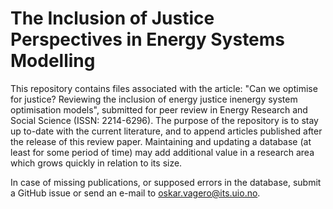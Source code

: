 # The Inclusion of Justice Perspectives in Energy Systems Modelling

This repository contains files associated with the article: "Can we optimise for justice? Reviewing the inclusion of energy justice inenergy system optimisation models", submitted for peer review in Energy Research and Social Science (ISSN: 2214-6296). The purpose of the repository is to stay up to-date with the current literature, and to append articles published after the release of this review paper. Maintaining and updating a database (at least for some period of time) may add additional value in a research area which grows quickly in relation to its size.

In case of missing publications, or supposed errors in the database, submit a GitHub issue or send an e-mail to oskar.vagero@its.uio.no.  
